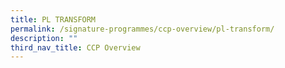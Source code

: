 ```yaml
---
title: PL TRANSFORM
permalink: /signature-programmes/ccp-overview/pl-transform/
description: ""
third_nav_title: CCP Overview
---
```

